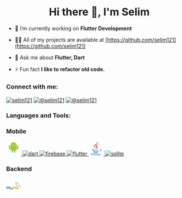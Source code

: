 <h1 align="center">Hi there 👋, I'm Selim</h1>

- 🔭 I’m currently working on **Flutter Development**

- 👨‍💻 All of my projects are available at [https://github.com/selim121](https://github.com/selim121)

- 💬 Ask me about **Flutter, Dart**

- ⚡ Fun fact **I like to refactor old code.**

<h3 align="left">Connect with me:</h3>
<p align="left">
<a href="https://www.linkedin.com/in/selimhossain-sh1/" target="blank"><img align="center" src="https://cdn.jsdelivr.net/npm/simple-icons@3.0.1/icons/linkedin.svg" alt="selim121" height="30" width="40" /></a>
<a href="https://www.facebook.com/selimhossain.sh1/" target="blank"><img align="center" src="https://cdn.jsdelivr.net/npm/simple-icons@3.0.1/icons/facebook.svg" alt="@selim121" height="30" width="40" /></a>
 <a href="https://twitter.com/selim_hossain1" target="blank"><img align="center" src="https://cdn.jsdelivr.net/npm/simple-icons@3.0.1/icons/twitter.svg" alt="@selim121" height="30" width="40" /></a>
</p>

<h3 align="left">Languages and Tools:</h3>

<h3 align="left">Mobile</h3>
 <a href="https://developer.
 .com" target="_blank"> <img src="https://raw.githubusercontent.com/devicons/devicon/master/icons/android/android-original-wordmark.svg" alt="android" width="40" height="40"/> </a>
<a href="https://dart.dev" target="_blank"> <img src="https://www.vectorlogo.zone/logos/dartlang/dartlang-icon.svg" alt="dart" width="40" height="40"/> </a>  
<a href="https://firebase.google.com/" target="_blank"> <img src="https://www.vectorlogo.zone/logos/firebase/firebase-icon.svg" alt="firebase" width="40" height="40"/> </a>
<a href="https://flutter.dev" target="_blank"> <img src="https://www.vectorlogo.zone/logos/flutterio/flutterio-icon.svg" alt="flutter" width="40" height="40"/> </a>
<a href="https://www.java.com" target="_blank"> <img src="https://raw.githubusercontent.com/devicons/devicon/master/icons/java/java-original.svg" alt="java" width="40" height="40"/> </a>
<a href="https://www.sqlite.org/" target="_blank"> <img src="https://www.vectorlogo.zone/logos/sqlite/sqlite-icon.svg" alt="sqlite" width="40" height="40"/> </a>


<h3 align="left">Backend</h3>
<a href="https://www.mysql.com/" target="_blank"> <img src="https://raw.githubusercontent.com/devicons/devicon/master/icons/mysql/mysql-original-wordmark.svg" alt="mysql" width="40" height="40"/> </a>

